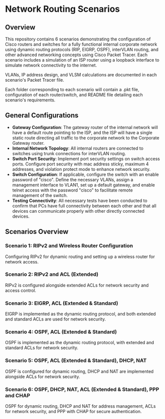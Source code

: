 # Network Routing Scenarios

## Overview
This repository contains 6 scenarios demonstrating the configuration of Cisco routers and switches for a fully functional internal corporate network using dynamic routing protocols (RIP, EIGRP, OSPF), interVLAN routing, and other advanced networking concepts using Cisco Packet Tracer. Each scenario includes a simulation of an ISP router using a loopback interface to simulate network connectivity to the internet.

VLANs, IP address design, and VLSM calculations are documented in each scenario's Packet Tracer file.

Each folder corresponding to each scenario will contain a .pkt file, configuration of each router/switch, and README file detailing each scenario's requirements.

## General Configurations

- **Gateway Configuration**: The gateway router of the internal network will have a default route pointing to the ISP, and the ISP will have a single static route directing all traffic to the corporate network to the Corporate Gateway router.
- **Internal Network Topology**: All internal routers are connected to switches using trunk connections for interVLAN routing.
- **Switch Port Security**: Implement port security settings on switch access ports. Configure port security with mac address sticky, maximum 4 addresses, and violation protect mode to enhance network security.
- **Switch Configuration**: If applicable, configure the switch with an enable password of "cisco". Define the necessary VLANs, assign a management interface to VLAN1, set up a default gateway, and enable telnet access with the password "cisco" to facilitate remote management of the switch.
- **Testing Connectivity**: All necessary tests have been conducted to confirm that PCs have full connectivity between each other and that all devices can communicate properly with other directly connected devices.

## Scenarios Overview

### Scenario 1: RIPv2 and Wireless Router Configuration

Configuring RIPv2 for dynamic routing and setting up a wireless router for network access.

### Scenario 2: RIPv2 and ACL (Extended)

RIPv2 is configured alongside extended ACLs for network security and access control.

### Scenario 3: EIGRP, ACL (Extended & Standard)

EIGRP is implemented as the dynamic routing protocol, and both extended and standard ACLs are used for network security.

### Scenario 4: OSPF, ACL (Extended & Standard)

OSPF is implemented as the dynamic routing protocol, with extended and standard ACLs for network security.

### Scenario 5: OSPF, ACL (Extended & Standard), DHCP, NAT

OSPF is configured for dynamic routing, DHCP and NAT are implemented alongside ACLs for network security.

### Scenario 6: OSPF, DHCP, NAT, ACL (Extended & Standard), PPP and CHAP

OSPF for dynamic routing, DHCP and NAT for address management, ACLs for network security, and PPP with CHAP for secure authentication.